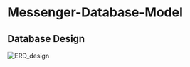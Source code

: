 # Messenger-Database-Model

## Database Design

![ERD_design](https://user-images.githubusercontent.com/30636496/79815082-95895480-83a1-11ea-854a-bed0a8126640.jpg)
